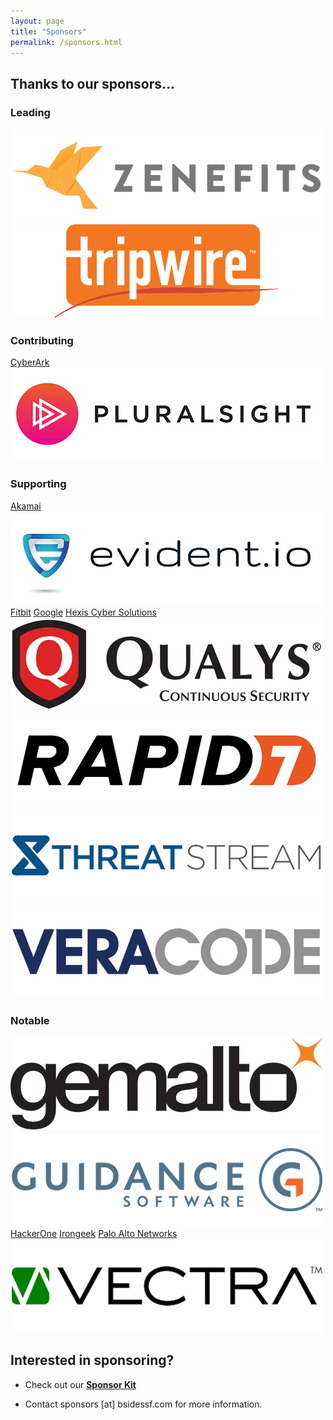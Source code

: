 ```yaml
---
layout: page
title: "Sponsors"
permalink: /sponsors.html
--- 
```


## Thanks to our sponsors...

### Leading
[![Zenefits](/images/sponsors/zenefits.png)](https://www.zenefits.com)
[![Tripwire](/images/sponsors/tripwire.png)](https://www.tripwire.com)

### Contributing
[CyberArk](http://www.cyberark.com)
[![Pluralsight](/images/sponsors/pluralsight.png)](https://www.pluralsight.com)

### Supporting
[Akamai](https://www.akamai.com)
[![Evident.io](/images/sponsors/evident_io.png)](https://evident.io)
[Fitbit](https://www.fitbit.com)
[Google](https://www.google.com)
[Hexis Cyber Solutions](https://www.hexiscyber.com)
[![Qualys](/images/sponsors/qualys.png)](https://www.qualys.com)
[![Rapid7](/images/sponsors/rapid7.png)](http://www.rapid7.com)
[![ThreatStream](/images/sponsors/threatstream.png)](https://www.threatstream.com)
[![Veracode](/images/sponsors/veracode.png)](https://www.veracode.com)

### Notable
[![Gemalto](/images/sponsors/gemalto.png)](http://www.gemalto.com)
[![Guidance Software](/images/sponsors/guidance_software.png)](https://www.guidancesoftware.com)
[HackerOne](https://hackerone.com)
[Irongeek](http://www.irongeek.com)
[Palo Alto Networks](https://www.paloaltonetworks.com)
[![Vectra](/images/sponsors/vectra.png)](http://www.vectranetworks.com)

## Interested in sponsoring?

* Check out our **[Sponsor Kit](https://drive.google.com/file/d/0Bwz74M00-bIkWTByamt6OHU2Tlk/view?usp=sharing)**

* Contact sponsors [at] bsidessf.com for more information.
